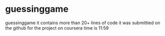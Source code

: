# guessinggame
guessinggame
it contains more than 20+ lines of code 
it was submittied on the github for the project on coursera
time is 11:59
